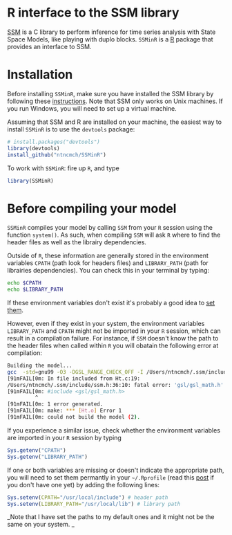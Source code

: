 # R interface to the SSM library

[SSM](https://github.com/JDureau/ssm) is a C library to perform inference for time series analysis with State Space Models, like playing with duplo blocks. `SSMinR` is a [R](http://cran.r-project.org) package that provides an interface to SSM.

# Installation

Before installing `SSMinR`, make sure you have installed the SSM library by following these [instructions](https://github.com/JDureau/ssm). Note that SSM only works on Unix machines. If you run Windows, you will need to set up a virtual machine.

Assuming that SSM and R are installed on your machine, the easiest way to install `SSMinR` is to use the `devtools` package:

```r
# install.packages("devtools")
library(devtools)
install_github("ntncmch/SSMinR")
```

To work with `SSMinR`: fire up `R`, and type 

```r
library(SSMinR)
```

# Before compiling your model

`SSMinR` compiles your model by calling `SSM` from your `R` session using the function `system()`. As such, when compiling `SSM` will ask `R` where to find the header files as well as the librairy dependencies.

Outside of `R`, these information are generally stored in the environment variables `CPATH` (path look for headers files) and `LIBRARY_PATH` (path for librairies dependencies). You can check this in your terminal by typing:

```sh
echo $CPATH
echo $LIBRARY_PATH
```

If these environment variables don't exist it's probably a good idea to [set them](http://unix.stackexchange.com/questions/117467/how-to-permanently-set-environmental-variables).

However, even if they exist in your system, the environment variables `LIBRARY_PATH` and `CPATH` might not be imported in your `R` session, which can result in a compilation failure. For instance, if `SSM` doesn't know the path to the header files when called within `R` you will obatain the following error at compilation:

```sh
Building the model...
gcc  -std=gnu99 -O3 -DGSL_RANGE_CHECK_OFF -I /Users/ntncmch/.ssm/include -o Ht.o -c Ht.c
[91mFAIL[0m: In file included from Ht.c:19:
/Users/ntncmch/.ssm/include/ssm.h:36:10: fatal error: 'gsl/gsl_math.h' file not found
[91mFAIL[0m: #include <gsl/gsl_math.h>
         ^
[91mFAIL[0m: 1 error generated.
[91mFAIL[0m: make: *** [Ht.o] Error 1
[91mFAIL[0m: could not build the model (2).
```

If you experience a similar issue, check whether the environment variables are imported in your `R` session by typing 

```r
Sys.getenv("CPATH")
Sys.getenv("LIBRARY_PATH")
```
If one or both variables are missing or doesn't indicate the appropriate path, you will need to set them permantly in your `~/.Rprofile` (read this [post](http://www.r-bloggers.com/fun-with-rprofile-and-customizing-r-startup/) if you don't have one yet) by adding the following lines:

```r
Sys.setenv(CPATH="/usr/local/include") # header path
Sys.setenv(LIBRARY_PATH="/usr/local/lib") # library path
```
_Note that I have set the paths to my default ones and it might not be the same on your system.
_




